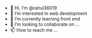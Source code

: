 - 👋 Hi, I’m @rahul36019
- 👀 I’m interested in web development 
- 🌱 I’m currently learning front end
- 💞️ I’m looking to collaborate on ...
- 📫 How to reach me ...

<!---
rahul36019/rahul36019 is a ✨ special ✨ repository because its `README.md` (this file) appears on your GitHub profile.
You can click the Preview link to take a look at your changes.
--->
